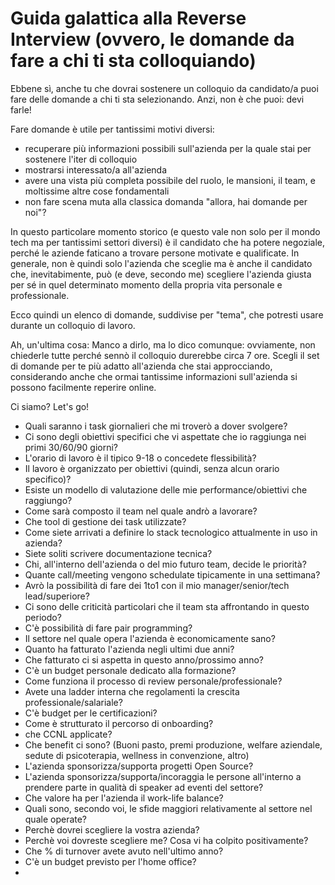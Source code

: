 # Guida galattica alla Reverse Interview (ovvero, le domande da fare a chi ti sta colloquiando)


Ebbene sì, anche tu che dovrai sostenere un colloquio da candidato/a puoi fare delle domande a chi ti sta selezionando. Anzi, non è che puoi: devi farle! 

Fare domande è utile per tantissimi motivi diversi:
- recuperare più informazioni possibili sull'azienda per la quale stai per sostenere l'iter di colloquio
- mostrarsi interessato/a all'azienda 
- avere una vista più completa possibile del ruolo, le mansioni, il team, e moltissime altre cose fondamentali
- non fare scena muta alla classica domanda "allora, hai domande per noi"?

In questo particolare momento storico (e questo vale non solo per il mondo tech ma per tantissimi settori diversi) è il candidato che ha potere negoziale, perché le aziende faticano a trovare persone motivate e qualificate. In generale, non è quindi solo l'azienda che sceglie ma è anche il candidato che, inevitabimente, può (e deve, secondo me) scegliere l'azienda giusta per sé in quel determinato momento della propria vita personale e professionale.

Ecco quindi un elenco di domande, suddivise per "tema", che potresti usare durante un colloquio di lavoro.

Ah, un'ultima cosa: Manco a dirlo, ma lo dico comunque: ovviamente, non chiederle tutte perché sennò il colloquio durerebbe circa 7 ore. Scegli il set di domande per te più adatto all'azienda che stai approcciando, considerando anche che ormai tantissime informazioni sull'azienda si possono facilmente reperire online.

Ci siamo? Let's go!


- Quali saranno i task giornalieri che mi troverò a dover svolgere?
- Ci sono degli obiettivi specifici che vi aspettate che io raggiunga nei primi 30/60/90 giorni?
- L'orario di lavoro è il tipico 9-18 o concedete flessibilità?
- Il lavoro è organizzato per obiettivi (quindi, senza alcun orario specifico)?
- Esiste un modello di valutazione delle mie performance/obiettivi che raggiungo?
- Come sarà composto il team nel quale andrò a lavorare?
- Che tool di gestione dei task utilizzate?
- Come siete arrivati a definire lo stack tecnologico attualmente in uso in azienda?
- Siete soliti scrivere documentazione tecnica?
- Chi, all'interno dell'azienda o del mio futuro team, decide le priorità?
- Quante call/meeting vengono schedulate tipicamente in una settimana?
- Avrò la possibilità di fare dei 1to1 con il mio manager/senior/tech lead/superiore?
- Ci sono delle criticità particolari che il team sta affrontando in questo periodo?
- C'è possibilità di fare pair programming?
- Il settore nel quale opera l'azienda è economicamente sano?
- Quanto ha fatturato l'azienda negli ultimi due anni?
- Che fatturato ci si aspetta in questo anno/prossimo anno?
- C'è un budget personale dedicato alla formazione?
- Come funziona il processo di review personale/professionale?
- Avete una ladder interna che regolamenti la crescita professionale/salariale?
- C'è budget per le certificazioni?
- Come è strutturato il percorso di onboarding?
- che CCNL applicate?
- Che benefit ci sono? (Buoni pasto, premi produzione, welfare aziendale, sedute di psicoterapia, wellness in convenzione, altro)
- L'azienda sponsorizza/supporta progetti Open Source?
- L'azienda sponsorizza/supporta/incoraggia le persone all'interno a prendere parte in qualità di speaker ad eventi del settore?
- Che valore ha per l'azienda il work-life balance?
- Quali sono, secondo voi, le sfide maggiori relativamente al settore nel quale operate?
- Perchè dovrei scegliere la vostra azienda?
- Perchè voi dovreste scegliere me? Cosa vi ha colpito positivamente?
- Che % di turnover avete avuto nell'ultimo anno?
- C'è un budget previsto per l'home office?
- 
